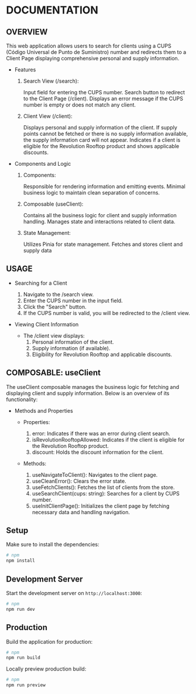 # DOCUMENTATION

## OVERVIEW

This web application allows users to search for clients using a CUPS (Código Universal de Punto de Suministro) number and redirects them to a Client Page displaying comprehensive personal and supply information.

- Features

    1) Search View (/search):

        Input field for entering the CUPS number.
        Search button to redirect to the Client Page (/client).
        Displays an error message if the CUPS number is empty or does not match any client.

    2) Client View (/client):

        Displays personal and supply information of the client.
        If supply points cannot be fetched or there is no supply information available, the supply information card will not appear.
        Indicates if a client is eligible for the Revolution Rooftop product and shows applicable discounts.

- Components and Logic

    1) Components:

        Responsible for rendering information and emitting events.
        Minimal business logic to maintain clean separation of concerns.

    2) Composable (useClient):

        Contains all the business logic for client and supply information handling.
        Manages state and interactions related to client data.

    3) State Management:

        Utilizes Pinia for state management.
        Fetches and stores client and supply data

## USAGE

- Searching for a Client

    1) Navigate to the /search view.
    2) Enter the CUPS number in the input field.
    3) Click the "Search" button.
    4) If the CUPS number is valid, you will be redirected to the /client view.

- Viewing Client Information

    - The /client view displays:
        1) Personal information of the client.
        2) Supply information (if available).
        3) Eligibility for Revolution Rooftop and applicable discounts.


## COMPOSABLE: useClient

The useClient composable manages the business logic for fetching and displaying client and supply information. Below is an overview of its functionality:

- Methods and Properties

    - Properties:

        1) error: Indicates if there was an error during client search.
        2) isRevolutionRooftopAllowed: Indicates if the client is eligible for the Revolution Rooftop product.
        3) discount: Holds the discount information for the client.

    - Methods:

        1) useNavigateToClient(): Navigates to the client page.
        2) useCleanError(): Clears the error state.
        3) useFetchClients(): Fetches the list of clients from the store.
        4) useSearchClient(cups: string): Searches for a client by CUPS number.
        5) useInitClientPage(): Initializes the client page by fetching necessary data and handling navigation.



## Setup

Make sure to install the dependencies:

```bash
# npm
npm install
```

## Development Server

Start the development server on `http://localhost:3000`:

```bash
# npm
npm run dev
```

## Production

Build the application for production:

```bash
# npm
npm run build
```

Locally preview production build:

```bash
# npm
npm run preview
```
